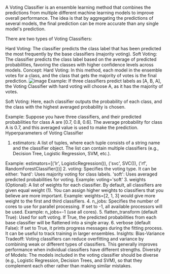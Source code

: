 A Voting Classifier is an ensemble learning method that combines the predictions from multiple different machine learning models to improve overall performance. The idea is that by aggregating the predictions of several models, the final prediction can be more accurate than any single model's prediction.

There are two types of Voting Classifiers:

Hard Voting: The classifier predicts the class label that has been predicted the most frequently by the base classifiers (majority voting).
Soft Voting: The classifier predicts the class label based on the average of predicted probabilities, favoring the classes with higher confidence levels across models.
Concept:
Hard Voting: In this method, each model in the ensemble votes for a class, and the class that gets the majority of votes is the final prediction.
 ![image](https://www.researchgate.net/publication/351941675/figure/fig7/AS:1028438324441103@1622210212985/An-overview-of-the-voting-ensemble-classifier-built-from-SVM-and-RF-base-models.png)
Example: If three classifiers predict labels as [A, B, A], the Voting Classifier with hard voting will choose A, as it has the majority of votes.

Soft Voting: Here, each classifier outputs the probability of each class, and the class with the highest averaged probability is chosen.

Example: Suppose you have three classifiers, and their predicted probabilities for class A are [0.7, 0.8, 0.6]. The average probability for class A is 0.7, and this averaged value is used to make the prediction.
Hyperparameters of Voting Classifier
1. estimators:
A list of tuples, where each tuple consists of a string name and the classifier object. The list can contain multiple classifiers (e.g., Decision Tree, Logistic Regression, SVM, etc.).

Example: estimators=[('lr', LogisticRegression()), ('svc', SVC()), ('rf', RandomForestClassifier())]
2. voting:
Specifies the voting type. It can be either:
'hard': Uses majority voting for class labels.
'soft': Uses averaged predicted probabilities for voting.
Example: voting='soft'
3. weights (Optional):
A list of weights for each classifier. By default, all classifiers are given equal weight (1). You can assign higher weights to classifiers that you believe are more important.
Example: weights=[2, 1, 3] would give more weight to the first and third classifiers.
4. n_jobs:
Specifies the number of cores to use for parallel processing. If set to -1, all available processors will be used.
Example: n_jobs=-1 (use all cores).
5. flatten_transform (default True):
Used for soft voting. If True, the predicted probabilities from each base classifier will be flattened into a single array.
6. verbose (default False):
If set to True, it prints progress messages during the fitting process. It can be useful to track training in larger ensembles.
Insights:
Bias-Variance Tradeoff: Voting classifiers can reduce overfitting and variance by combining weak or different types of classifiers. This generally improves performance when individual classifiers have different strengths.
Diversity of Models: The models included in the voting classifier should be diverse (e.g., Logistic Regression, Decision Trees, and SVM), so that they complement each other rather than making similar mistakes.
